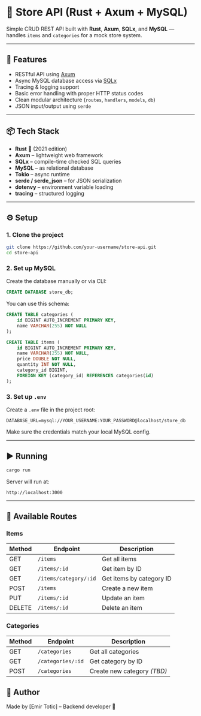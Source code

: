 # 🛒 Store API (Rust + Axum + MySQL)

Simple CRUD REST API built with **Rust**, **Axum**, **SQLx**, and **MySQL** — handles `items` and `categories` for a mock store system.

---

## 🚀 Features

- RESTful API using [Axum](https://docs.rs/axum)
- Async MySQL database access via [SQLx](https://docs.rs/sqlx)
- Tracing & logging support
- Basic error handling with proper HTTP status codes
- Clean modular architecture (`routes`, `handlers`, `models`, `db`)
- JSON input/output using `serde`

---

## 📦 Tech Stack

- **Rust** 🦀 (2021 edition)
- **Axum** – lightweight web framework
- **SQLx** – compile-time checked SQL queries
- **MySQL** – as relational database
- **Tokio** – async runtime
- **serde / serde_json** – for JSON serialization
- **dotenvy** – environment variable loading
- **tracing** – structured logging

---

## ⚙️ Setup

### 1. Clone the project

```bash
git clone https://github.com/your-username/store-api.git
cd store-api
```

### 2. Set up MySQL

Create the database manually or via CLI:

```sql
CREATE DATABASE store_db;
```

You can use this schema:

```sql
CREATE TABLE categories (
    id BIGINT AUTO_INCREMENT PRIMARY KEY,
    name VARCHAR(255) NOT NULL
);

CREATE TABLE items (
    id BIGINT AUTO_INCREMENT PRIMARY KEY,
    name VARCHAR(255) NOT NULL,
    price DOUBLE NOT NULL,
    quantity INT NOT NULL,
    category_id BIGINT,
    FOREIGN KEY (category_id) REFERENCES categories(id)
);
```

### 3. Set up `.env`

Create a `.env` file in the project root:

```env
DATABASE_URL=mysql://YOUR_USERNAME:YOUR_PASSWORD@localhost/store_db
```

Make sure the credentials match your local MySQL config.

---

## ▶️ Running

```bash
cargo run
```

Server will run at:

```
http://localhost:3000
```

---

## 📮 Available Routes

### Items

| Method | Endpoint                    | Description              |
|--------|-----------------------------|--------------------------|
| GET    | `/items`                    | Get all items            |
| GET    | `/items/:id`                | Get item by ID           |
| GET    | `/items/category/:id`       | Get items by category ID |
| POST   | `/items`                    | Create a new item        |
| PUT    | `/items/:id`                | Update an item           |
| DELETE | `/items/:id`                | Delete an item           |

### Categories

| Method | Endpoint            | Description            |
|--------|---------------------|------------------------|
| GET    | `/categories`       | Get all categories     |
| GET    | `/categories/:id`   | Get category by ID     |
| POST   | `/categories`       | Create new category *(TBD)* |

## 🧠 Author

Made by [Emir Totic] – Backend developer 🚀
